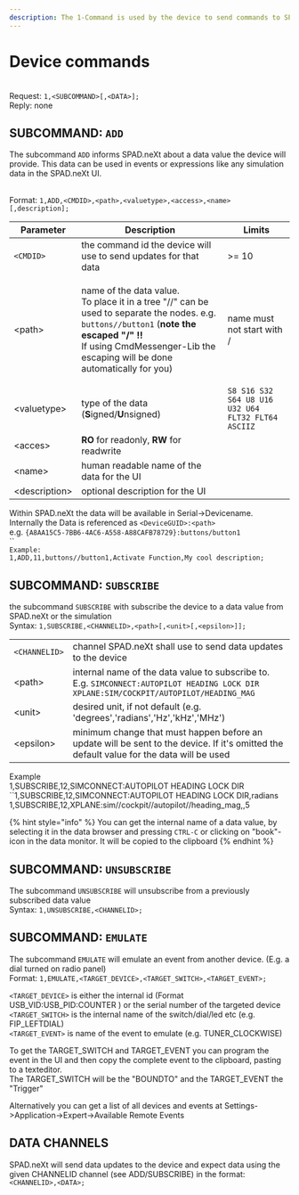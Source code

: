 ```yaml
---
description: The 1-Command is used by the device to send commands to SPAD.neXt.
---
```


# Device commands

\
Request: `1,<SUBCOMMAND>[,<DATA>];`\
Reply: none

## SUBCOMMAND: `ADD`

The subcommand `ADD` informs SPAD.neXt about a data value the device will provide. This data can be used in events or expressions like any simulation data in the SPAD.neXt UI.

\
Format: `1,ADD,<CMDID>,<path>,<valuetype>,<access>,<name>[,description];`

| Parameter      | Description                                                                                                                                                                                                                                                                   | Limits                                             |
| -------------- | ----------------------------------------------------------------------------------------------------------------------------------------------------------------------------------------------------------------------------------------------------------------------------- | -------------------------------------------------- |
| `<CMDID>`      | the command id the device will use to send updates for that data                                                                                                                                                                                                              | >= 10                                              |
| \<path>        | <p> name of the data value. <br>To place it in a tree "//" can be used to separate the nodes. e.g. <code>buttons//button1</code> (<strong>note the escaped "/" !!</strong><br><strong></strong>If using CmdMessenger-Lib the escaping will be done automatically for you)</p> | name must not start with /                         |
| \<valuetype>   | type of the data (**S**igned/**U**nsigned)                                                                                                                                                                                                                                    | `S8 S16 S32 S64 U8 U16 U32 U64 FLT32 FLT64 ASCIIZ` |
| \<acces>       | **RO** for readonly, **RW** for readwrite                                                                                                                                                                                                                                     |                                                    |
| \<name>        | human readable name of the data for the UI                                                                                                                                                                                                                                    |                                                    |
| \<description> | optional description for the UI                                                                                                                                                                                                                                               |                                                    |

Within SPAD.neXt the data will be available in Serial->Devicename. \
Internally the Data is referenced as `<DeviceGUID>:<path>` \
e.g. `{A8AA15C5-7BB6-4AC6-A558-A88CAFB78729}:buttons/button1`\
``\
`Example:`\
`1,ADD,11,buttons//button1,Activate Function,My cool description;`

## SUBCOMMAND: `SUBSCRIBE`

the subcommand `SUBSCRIBE` with subscribe the device to a data value from SPAD.neXt or the simulation\
Syntax: `1,SUBSCRIBE,<CHANNELID>,<path>[,<unit>[,<epsilon>]];`

|               |                                                                                                                                          |
| ------------- | ---------------------------------------------------------------------------------------------------------------------------------------- |
| `<CHANNELID>` | channel SPAD.neXt shall use to send data updates to the device                                                                           |
| \<path>       | internal name of the data value to subscribe to. E.g. `SIMCONNECT:AUTOPILOT HEADING LOCK DIR` `XPLANE:SIM/COCKPIT/AUTOPILOT/HEADING_MAG` |
| \<unit>       | desired unit, if not default (e.g. 'degrees','radians','Hz','kHz','MHz')                                                                 |
| \<epsilon>    | minimum change that must happen before an update will be sent to the device. If it's omitted the default value for the data will be used |

Example\
1,SUBSCRIBE,12,SIMCONNECT:AUTOPILOT HEADING LOCK DIR\
``1,SUBSCRIBE,12,SIMCONNECT:AUTOPILOT HEADING LOCK DIR,radians\
1,SUBSCRIBE,12,XPLANE:sim//cockpit//autopilot//heading\_mag,,5

{% hint style="info" %}
You can get the internal name of a data value, by selecting it in the data browser and pressing `CTRL-C` or clicking on "book"-icon in the data monitor. It will be copied to the clipboard
{% endhint %}

## SUBCOMMAND: `UNSUBSCRIBE`

The subcommand `UNSUBSCRIBE` will unsubscribe from a previously subscribed data value\
Syntax: `1,UNSUBSCRIBE,<CHANNELID>;`

## SUBCOMMAND: `EMULATE`

The subcommand `EMULATE` will emulate an event from another device. (E.g. a dial turned on radio panel)\
Format: `1,EMULATE,<TARGET_DEVICE>,<TARGET_SWITCH>,<TARGET_EVENT>;`

`<TARGET_DEVICE>` is either the internal id (Format USB\_VID:USB\_PID:COUNTER ) or the serial number of the targeted device\
`<TARGET_SWITCH>` is the internal name of the switch/dial/led etc (e.g. FIP\_LEFTDIAL)\
`<TARGET_EVENT>` is name of the event to emulate (e.g. TUNER\_CLOCKWISE)

To get the TARGET\_SWITCH and TARGET\_EVENT you can program the event in the UI and then copy the complete event to the clipboard, pasting to a texteditor.\
The TARGET\_SWITCH will be the "BOUNDTO" and the TARGET\_EVENT the "Trigger"

Alternatively you can get a list of all devices and events at Settings->Application->Expert->Available Remote Events

## DATA CHANNELS

SPAD.neXt will send data updates to the device and expect data using the given CHANNELID channel (see ADD/SUBSCRIBE) in the format: `<CHANNELID>,<DATA>;`&#x20;
